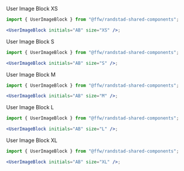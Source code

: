 User Image Block XS
```jsx
import { UserImageBlock } from "@ffw/randstad-shared-components";

<UserImageBlock initials="AB" size="XS" />;
```

User Image Block S
```jsx
import { UserImageBlock } from "@ffw/randstad-shared-components";

<UserImageBlock initials="AB" size="S" />;
```

User Image Block M
```jsx
import { UserImageBlock } from "@ffw/randstad-shared-components";

<UserImageBlock initials="AB" size="M" />;
```

User Image Block L
```jsx
import { UserImageBlock } from "@ffw/randstad-shared-components";

<UserImageBlock initials="AB" size="L" />;
```

User Image Block XL
```jsx
import { UserImageBlock } from "@ffw/randstad-shared-components";

<UserImageBlock initials="AB" size="XL" />;
```

